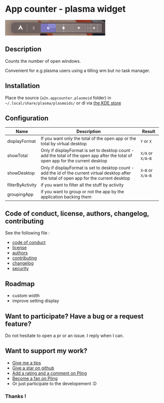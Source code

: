 # App counter - plasma widget

![pres](assets/Screenshot_20220109_220002.png)

## Description

Counts the number of open windows.

Convenient for e.g plasma users using a tilling wm but no task manager.

## Installation

Place the source (`a2n.appcounter.plasmoid` folder) in `~/.local/share/plasma/plasmoids/` or dl via [the KDE store](https://www.pling.com/p/1680700/)

## Configuration

| Name | Description | Result |
|--|--|--|
| displayFormat | If you want only the total of the open app or the total by virtual desktop | `Y` or `X` |
| showTotal | Only if displayFormat is set to desktop count - add the total of the open app after the total of open app for the current desktop | `X/A` or `X/A~B` |
| showDesktop | Only if displayFormat is set to desktop count - add the id of the current virtual desktop after the total of open app for the current desktop | `X~B` or `X/A~B` |
| filterByActivity | if you want to filter all the stuff by activity | |
| groupingApp | if you want to group or not the app by the application backing them | |

## Code of conduct, license, authors, changelog, contributing

See the following file :
- [code of conduct](CODE_OF_CONDUCT.md)
- [license](LICENSE)
- [authors](AUTHORS)
- [contributing](CONTRIBUTING.md)
- [changelog](CHANGELOG)
- [security](SECURITY.md)

## Roadmap

 - custom width
 - improve setting display

## Want to participate? Have a bug or a request feature?

Do not hesitate to open a pr or an issue. I reply when I can.

## Want to support my work?

- [Give me a tips](https://ko-fi.com/a2n00)
- [Give a star on github](https://github.com/bouteillerAlan/appcounter)
- [Add a rating and a comment on Pling](https://www.pling.com/p/1680700/)
- [Become a fan on Pling](https://www.pling.com/p/1680700/)
- Or just participate to the developement :D

### Thanks !
